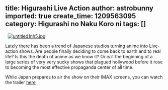title: Higurashi Live Action
author: astrobunny
imported: true
create_time: 1209563095
category: Higurashi no Naku Koro ni
tags: []
---
&nbsp; [![untitled1nh5.jpg](wp-uploads/2008/04/untitled1nh5.jpg)](/images/wp-uploads/2008/04/untitled1nh5.jpg "untitled1nh5.jpg")  
  
Lately there has been a trend of Japanese studios turning anime into Live-action shows. Are people finally deciding to come back to earth and to real life? Is this the death of anime as we know it? Or is it the beginning of a large series of very very sucky shows that plagued hollywood before it rose to becoming the most effective propaganda center of all time.  
  
While Japan prepares to air the show on their IMAX screens, you can watch the trailer [here](http://www.higurashi-movie.com/)

